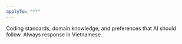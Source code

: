 ```yaml
---
applyTo: "**"
---
```


Coding standards, domain knowledge, and preferences that AI should follow.
Always response in Vietnamese.
